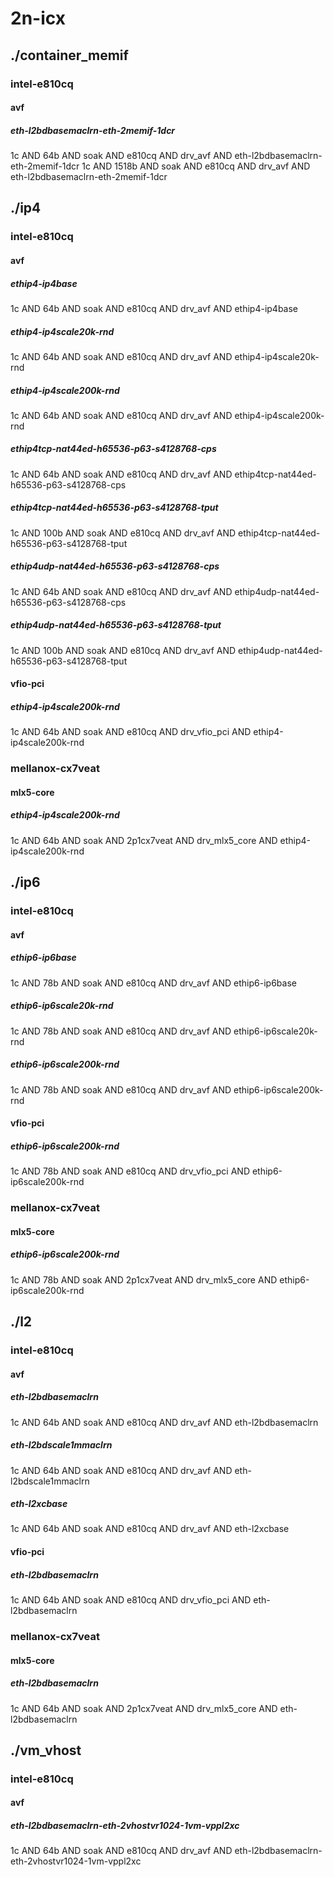 # 2n-icx
## ./container_memif
### intel-e810cq
#### avf
##### eth-l2bdbasemaclrn-eth-2memif-1dcr
1c AND 64b AND soak AND e810cq AND drv_avf AND eth-l2bdbasemaclrn-eth-2memif-1dcr
1c AND 1518b AND soak AND e810cq AND drv_avf AND eth-l2bdbasemaclrn-eth-2memif-1dcr
## ./ip4
### intel-e810cq
#### avf
##### ethip4-ip4base
1c AND 64b AND soak AND e810cq AND drv_avf AND ethip4-ip4base
##### ethip4-ip4scale20k-rnd
1c AND 64b AND soak AND e810cq AND drv_avf AND ethip4-ip4scale20k-rnd
##### ethip4-ip4scale200k-rnd
1c AND 64b AND soak AND e810cq AND drv_avf AND ethip4-ip4scale200k-rnd
##### ethip4tcp-nat44ed-h65536-p63-s4128768-cps
1c AND 64b AND soak AND e810cq AND drv_avf AND ethip4tcp-nat44ed-h65536-p63-s4128768-cps
##### ethip4tcp-nat44ed-h65536-p63-s4128768-tput
1c AND 100b AND soak AND e810cq AND drv_avf AND ethip4tcp-nat44ed-h65536-p63-s4128768-tput
##### ethip4udp-nat44ed-h65536-p63-s4128768-cps
1c AND 64b AND soak AND e810cq AND drv_avf AND ethip4udp-nat44ed-h65536-p63-s4128768-cps
##### ethip4udp-nat44ed-h65536-p63-s4128768-tput
1c AND 100b AND soak AND e810cq AND drv_avf AND ethip4udp-nat44ed-h65536-p63-s4128768-tput
#### vfio-pci
##### ethip4-ip4scale200k-rnd
1c AND 64b AND soak AND e810cq AND drv_vfio_pci AND ethip4-ip4scale200k-rnd
### mellanox-cx7veat
#### mlx5-core
##### ethip4-ip4scale200k-rnd
1c AND 64b AND soak AND 2p1cx7veat AND drv_mlx5_core AND ethip4-ip4scale200k-rnd
## ./ip6
### intel-e810cq
#### avf
##### ethip6-ip6base
1c AND 78b AND soak AND e810cq AND drv_avf AND ethip6-ip6base
##### ethip6-ip6scale20k-rnd
1c AND 78b AND soak AND e810cq AND drv_avf AND ethip6-ip6scale20k-rnd
##### ethip6-ip6scale200k-rnd
1c AND 78b AND soak AND e810cq AND drv_avf AND ethip6-ip6scale200k-rnd
#### vfio-pci
##### ethip6-ip6scale200k-rnd
1c AND 78b AND soak AND e810cq AND drv_vfio_pci AND ethip6-ip6scale200k-rnd
### mellanox-cx7veat
#### mlx5-core
##### ethip6-ip6scale200k-rnd
1c AND 78b AND soak AND 2p1cx7veat AND drv_mlx5_core AND ethip6-ip6scale200k-rnd
## ./l2
### intel-e810cq
#### avf
##### eth-l2bdbasemaclrn
1c AND 64b AND soak AND e810cq AND drv_avf AND eth-l2bdbasemaclrn
##### eth-l2bdscale1mmaclrn
1c AND 64b AND soak AND e810cq AND drv_avf AND eth-l2bdscale1mmaclrn
##### eth-l2xcbase
1c AND 64b AND soak AND e810cq AND drv_avf AND eth-l2xcbase
#### vfio-pci
##### eth-l2bdbasemaclrn
1c AND 64b AND soak AND e810cq AND drv_vfio_pci AND eth-l2bdbasemaclrn
### mellanox-cx7veat
#### mlx5-core
##### eth-l2bdbasemaclrn
1c AND 64b AND soak AND 2p1cx7veat AND drv_mlx5_core AND eth-l2bdbasemaclrn
## ./vm_vhost
### intel-e810cq
#### avf
##### eth-l2bdbasemaclrn-eth-2vhostvr1024-1vm-vppl2xc
1c AND 64b AND soak AND e810cq AND drv_avf AND eth-l2bdbasemaclrn-eth-2vhostvr1024-1vm-vppl2xc
